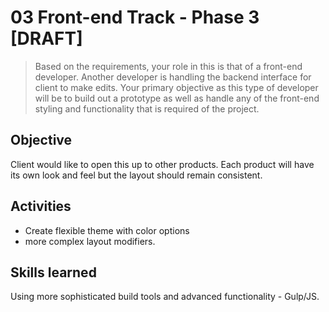 # 03 Front-end Track - Phase 3 [DRAFT]

> Based on the requirements, your role in this is that of a front-end developer. Another developer is handling the backend interface for client to make edits. Your primary objective as this type of developer will be to build out a prototype as well as handle any of the front-end styling and functionality that is required of the project.


## Objective
Client would like to open this up to other products. Each product will have its own look and feel but the layout should remain consistent.

## Activities
- Create flexible theme with color options
- more complex layout modifiers.

## Skills learned
Using more sophisticated build tools and advanced functionality - Gulp/JS.